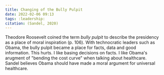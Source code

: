 ```yaml
---
title: Changing of the Bully Pulpit
date: 2022-02-06 09:13
tags: :leadership:
citation: (Sandel, 2020)
---
```

Theodore Roosevelt coined the term *bully pulpit* to describe the presidency as a place of moral inspiration (p. 106). With technocratic leaders such as Obama, the bully pulpit became a place for facts, data and good information. This hurts. I like basing decisions on facts. I like Obama's arugment of "bending the cost curve" when talking about healthcare. Sandel believes Obama should have made a moral argument for universal healthcare.
